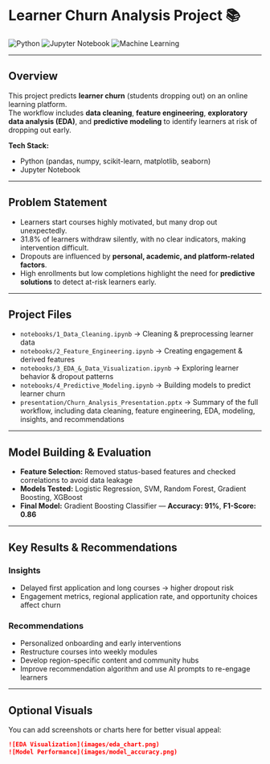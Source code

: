 # Learner Churn Analysis Project 📚

![Python](https://img.shields.io/badge/Python-3.11-blue)
![Jupyter Notebook](https://img.shields.io/badge/Jupyter-Notebook-orange)
![Machine Learning](https://img.shields.io/badge/Machine--Learning-Model-green)

---

## Overview
This project predicts **learner churn** (students dropping out) on an online learning platform.  
The workflow includes **data cleaning**, **feature engineering**, **exploratory data analysis (EDA)**, and **predictive modeling** to identify learners at risk of dropping out early.  

**Tech Stack:**  
- Python (pandas, numpy, scikit-learn, matplotlib, seaborn)  
- Jupyter Notebook  

---

## Problem Statement
- Learners start courses highly motivated, but many drop out unexpectedly.  
- 31.8% of learners withdraw silently, with no clear indicators, making intervention difficult.  
- Dropouts are influenced by **personal, academic, and platform-related factors**.  
- High enrollments but low completions highlight the need for **predictive solutions** to detect at-risk learners early.

---

## Project Files
- `notebooks/1_Data_Cleaning.ipynb` → Cleaning & preprocessing learner data  
- `notebooks/2_Feature_Engineering.ipynb` → Creating engagement & derived features  
- `notebooks/3_EDA_&_Data_Visualization.ipynb` → Exploring learner behavior & dropout patterns  
- `notebooks/4_Predictive_Modeling.ipynb` → Building models to predict learner churn  
- `presentation/Churn_Analysis_Presentation.pptx` → Summary of the full workflow, including data cleaning, feature engineering, EDA, modeling, insights, and recommendations  

---

## Model Building & Evaluation
- **Feature Selection:** Removed status-based features and checked correlations to avoid data leakage  
- **Models Tested:** Logistic Regression, SVM, Random Forest, Gradient Boosting, XGBoost  
- **Final Model:** Gradient Boosting Classifier — **Accuracy: 91%**, **F1-Score: 0.86**  

---

## Key Results & Recommendations

### Insights
- Delayed first application and long courses → higher dropout risk  
- Engagement metrics, regional application rate, and opportunity choices affect churn  

### Recommendations
- Personalized onboarding and early interventions  
- Restructure courses into weekly modules  
- Develop region-specific content and community hubs  
- Improve recommendation algorithm and use AI prompts to re-engage learners  

---

## Optional Visuals
You can add screenshots or charts here for better visual appeal:  
```markdown
![EDA Visualization](images/eda_chart.png)
![Model Performance](images/model_accuracy.png)
